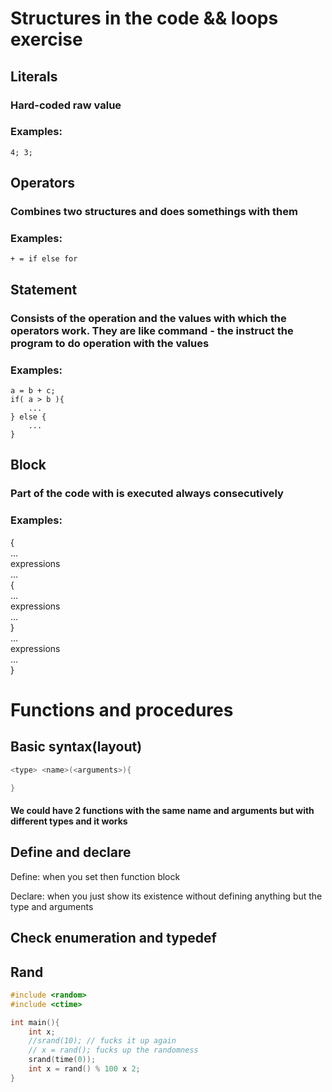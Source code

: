 # Structures in the code && loops exercise

## Literals
### Hard-coded raw value
### Examples:
    4; 3;

## Operators
### Combines two structures and does somethings with them
### Examples:
    + = if else for

## Statement
### Consists of the operation and the values with which the operators work. They are like command - the instruct the program to do operation with the values
### Examples:
    a = b + c;
    if( a > b ){
        ...
    } else {
        ...
    }

## Block
### Part of the code with is executed always consecutively
### Examples:
{  
    ...  
    expressions  
    ...  
    {  
        ...  
        expressions  
        ...  
    }  
    ...  
    expressions  
    ...  
}  

# Functions and procedures
## Basic syntax(layout)
``` cpp
<type> <name>(<arguments>){

}
```
#### We could have 2 functions with the same name and arguments but with different types and it works

## Define and declare
Define: when you set then function block

Declare: when you just show its existence without defining anything but the
type and arguments

## Check enumeration and typedef
## Rand
``` cpp
#include <random>
#include <ctime>

int main(){
    int x;
    //srand(10); // fucks it up again
    // x = rand(); fucks up the randomness
    srand(time(0));
    int x = rand() % 100 x 2;
}
```

